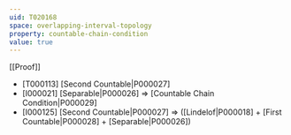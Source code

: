 ```yaml
---
uid: T020168
space: overlapping-interval-topology
property: countable-chain-condition
value: true
---
```

[[Proof]]

* [T000113] [Second Countable|P000027]
* [I000021] [Separable|P000026] => [Countable Chain Condition|P000029]
* [I000125] [Second Countable|P000027] => ([Lindelof|P000018] + [First Countable|P000028] + [Separable|P000026])

